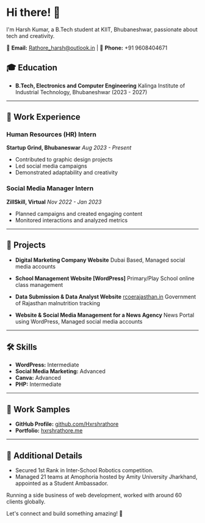 # Hi there! 👋

I'm Harsh Kumar, a B.Tech student at KIIT, Bhubaneshwar, passionate about tech and creativity.

📧 **Email:** Rathore_harsh@outlook.in | 📱 **Phone:** +91 9608404671

## 🎓 Education

- **B.Tech, Electronics and Computer Engineering**
  Kalinga Institute of Industrial Technology, Bhubaneshwar (2023 - 2027)

---

## 💼 Work Experience

### Human Resources (HR) Intern
**Startup Grind, Bhubaneswar**
*Aug 2023 - Present*

- Contributed to graphic design projects
- Led social media campaigns
- Demonstrated adaptability and creativity

### Social Media Manager Intern
**ZillSkill, Virtual**
*Nov 2022 - Jan 2023*

- Planned campaigns and created engaging content
- Monitored interactions and analyzed metrics

---

## 🚀 Projects

- **Digital Marketing Company Website**
  Dubai Based, Managed social media accounts

- **School Management Website [WordPress]**
  Primary/Play School online class management

- **Data Submission & Data Analyst Website**
  [rcoerajasthan.in](https://rcoerajasthan.in)
  Government of Rajasthan malnutrition tracking

- **Website & Social Media Management for a News Agency**
  News Portal using WordPress, Managed social media accounts

---

## 🛠️ Skills

- **WordPress:** Intermediate
- **Social Media Marketing:** Advanced
- **Canva:** Advanced
- **PHP:** Intermediate

---

## 📂 Work Samples

- **GitHub Profile:** [github.com/Hxrshrathore](https://github.com/Hxrshrathore)
- **Portfolio:** [hxrshrathore.me](https://www.hxrshrathore.me)

---

## 🌟 Additional Details

- Secured 1st Rank in Inter-School Robotics competition.
- Managed 21 teams at Amophoria hosted by Amity University Jharkhand, appointed as a Student Ambassador.

Running a side business of web development, worked with around 60 clients globally.

Let's connect and build something amazing! 🚀
